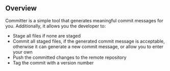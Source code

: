 ## Overview

Committer is a simple tool that generates meaningful commit messages for you. Additionally, it allows you the developer to:
- Stage all files if none are staged
- Commit all staged files, if the generated commit message is acceptable, otherwise it can generate a new commit message, or allow you to enter your own
- Push the committed changes to the remote repository
- Tag the commit with a version number